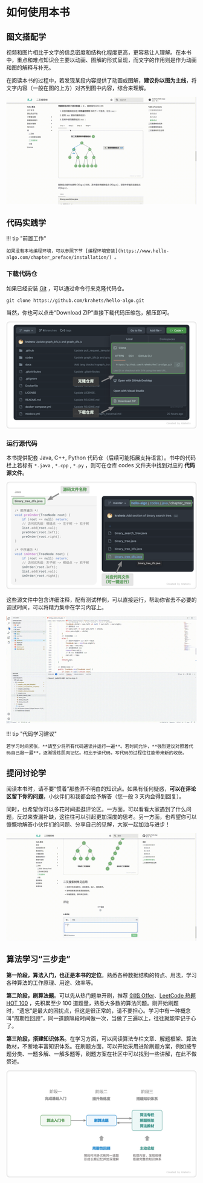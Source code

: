 # 如何使用本书

## 图文搭配学

视频和图片相比于文字的信息密度和结构化程度更高，更容易让人理解。在本书中，重点和难点知识会主要以动画、图解的形式呈现，而文字的作用则是作为动画和图的解释与补充。

在阅读本书的过程中，若发现某段内容提供了动画或图解，**建议你以图为主线**，将文字内容（一般在图的上方）对齐到图中内容，综合来理解。

![animation](suggestions.assets/animation.gif)

## 代码实践学

!!! tip "前置工作"

    如果没有本地编程环境，可以参照下节 [编程环境安装](https://www.hello-algo.com/chapter_preface/installation/) 。

### 下载代码仓

如果已经安装 [Git](https://git-scm.com/downloads) ，可以通过命令行来克隆代码仓。

```shell
git clone https://github.com/krahets/hello-algo.git
```

当然，你也可以点击“Download ZIP”直接下载代码压缩包，解压即可。

![download_code](suggestions.assets/download_code.png)

### 运行源代码

本书提供配套 Java, C++, Python 代码仓（后续可能拓展支持语言）。书中的代码栏上若标有 `*.java` , `*.cpp` , `*.py` ，则可在仓库 codes 文件夹中找到对应的 **代码源文件**。

![code_md_to_repo](suggestions.assets/code_md_to_repo.png)

这些源文件中包含详细注释，配有测试样例，可以直接运行，帮助你省去不必要的调试时间，可以将精力集中在学习内容上。

![running_code](suggestions.assets/running_code.gif)

!!! tip "代码学习建议"

    若学习时间紧张，**请至少将所有代码通读并运行一遍**。若时间允许，**强烈建议对照着代码自己敲一遍**，逐渐锻炼肌肉记忆。相比于读代码，写代码的过程往往能带来新的收获。

## 提问讨论学

阅读本书时，请不要“惯着”那些弄不明白的知识点。如果有任何疑惑，**可以在评论区留下你的问题**，小伙伴们和我都会给予解答（您一般 3 天内会得到回复）。

同时，也希望你可以多花时间逛逛评论区。一方面，可以看看大家遇到了什么问题，反过来查漏补缺，这往往可以引起更加深度的思考。另一方面，也希望你可以慷慨地解答小伙伴们的问题、分享自己的见解，大家一起加油与进步！

![comment](suggestions.assets/comment.gif)

## 算法学习“三步走”

**第一阶段，算法入门，也正是本书的定位**。熟悉各种数据结构的特点、用法，学习各种算法的工作原理、用途、效率等。

**第二阶段，刷算法题**。可以先从热门题单开刷，推荐 [剑指 Offer](https://leetcode.cn/problem-list/xb9nqhhg/)、[LeetCode 热题 HOT 100](https://leetcode.cn/problem-list/2cktkvj/) ，先积累至少 100 道题量，熟悉大多数的算法问题。刚开始刷题时，“遗忘”是最大的困扰点，但这是很正常的，请不要担心。学习中有一种概念叫“周期性回顾”，同一道题隔段时间做一次，当做了三遍以上，往往就能牢记于心了。

**第三阶段，搭建知识体系**。在学习方面，可以阅读算法专栏文章、解题框架、算法教材，不断地丰富知识体系。在刷题方面，可以开始采用进阶刷题方案，例如按专题分类、一题多解、一解多题等，刷题方案在社区中可以找到一些讲解，在此不做赘述。

![learning_route](suggestions.assets/learning_route.png)
